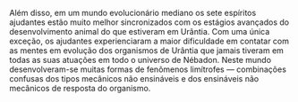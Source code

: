 ﻿Além disso, em um mundo evolucionário mediano os sete espíritos ajudantes estão muito melhor sincronizados com os estágios avançados do desenvolvimento animal do que estiveram em Urântia. Com uma única exceção, os ajudantes experienciaram a maior dificuldade em contatar com as mentes em evolução dos organismos de Urântia que jamais tiveram em todas as suas atuações em todo o universo de Nébadon. Neste mundo desenvolveram-se muitas formas de fenômenos limítrofes — combinações confusas dos tipos mecânicos não ensináveis e dos ensináveis não mecânicos de resposta do organismo.